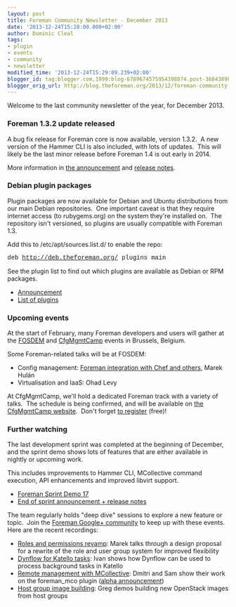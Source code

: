 ```yaml
---
layout: post
title: Foreman Community Newsletter - December 2013
date: '2013-12-24T15:28:00.000+02:00'
author: Dominic Cleal
tags:
- plugin
- events
- community
- newsletter
modified_time: '2013-12-24T15:29:09.239+02:00'
blogger_id: tag:blogger.com,1999:blog-6789674575954398874.post-3684389818963932366
blogger_orig_url: http://blog.theforeman.org/2013/12/foreman-community-newsletter-december.html
---
```


Welcome to the last community newsletter of the year, for December
2013.  
  
<!--more-->

### Foreman 1.3.2 update released

A bug fix release for Foreman core is now available, version 1.3.2.  A
new version of the Hammer CLI is also included, with lots of updates. 
This will likely be the last minor release before Foreman 1.4 is out
early in 2014.  
  
More information in [the
announcement](https://groups.google.com/forum/#!topic/foreman-announce/STNA1qboETU)
and [release
notes](http://theforeman.org/manuals/1.3/index.html#Releasenotesfor1.3.2).  
  

### Debian plugin packages

Plugin packages are now available for Debian and Ubuntu distributions
from our main Debian repositories.  One important caveat is that they
require internet access (to rubygems.org) on the system they're
installed on.  The repository isn't versioned, so plugins are usually
compatible with Foreman 1.3.  
  
Add this to /etc/apt/sources.list.d/ to enable the repo:  
  
<span
style="font-family: &quot;Courier New&quot;,Courier,monospace;">deb
http://deb.theforeman.org/ plugins main</span>  
  
<span style="font-family: inherit;">See the plugin list to find out
which plugins are available as Debian or RPM packages.</span>  

-   [Announcement](https://groups.google.com/d/topic/foreman-users/O-7VVf00HMQ/discussion)
-   [List of
    plugins](http://projects.theforeman.org/projects/foreman/wiki/List_of_Plugins)

  

### Upcoming events

At the start of February, many Foreman developers and users will gather
at the [FOSDEM](https://fosdem.org/2014/) and
[CfgMgmtCamp](http://cfgmgmtcamp.eu/) events in Brussels, Belgium.  
  
Some Foreman-related talks will be at FOSDEM:  

-   Config management: [Foreman integration with Chef and
    others](https://fosdem.org/2014/schedule/event/foreman_integration_chef/),
    Marek Hulán
-   Virtualisation and IaaS: Ohad Levy

At CfgMgmtCamp, we'll hold a dedicated Foreman track with a variety of
talks.  The schedule is being confirmed, and will be available on [the
CfgMgmtCamp website](http://cfgmgmtcamp.eu/Foreman.html).  Don't forget
[to
register](http://www.eventbrite.com/e/cfgmgmtcamp-tickets-8286875267)
(free)!  
  

### Further watching

The last development sprint was completed at the beginning of December,
and the sprint demo shows lots of features that are either available in
nightly or upcoming work.  
  
This includes improvements to Hammer CLI, MCollective command execution,
API enhancements and improved libvirt support.  

-   [Foreman Sprint Demo 17](http://www.youtube.com/watch?v=aCs-QCQopU0)
-   [End of sprint announcement + release
    notes](https://groups.google.com/forum/#!topic/foreman-dev/uRMAFPaJEB8) 

The team regularly holds "deep dive" sessions to explore a new feature
or topic.  Join the [Foreman Google+
community](https://plus.google.com/u/0/communities/106976851375995577697)
to keep up with these events. Here are the recent recordings:  

-   [Roles and permissions
    revamp](http://www.youtube.com/watch?v=2KP_qUVIv2c): Marek talks
    through a design proposal for a rewrite of the role and user group
    system for improved flexibility
-   [Dynflow for Katello
    tasks](http://www.youtube.com/watch?v=cpUz5Ylhkr0): Ivan shows how
    Dynflow can be used to process background tasks in Katello
-   [Remote management with
    MCollective](http://www.youtube.com/watch?v=vMMoBTG9Zfg): Dmitri and
    Sam show their work on the foreman\_mco plugin ([alpha
    announcement](https://groups.google.com/forum/#!topic/foreman-dev/53NM7FMwNtA))
-   [Host group image
    building](http://www.youtube.com/watch?v=YNuQsTAdGds): Greg demos
    building new OpenStack images from host groups
